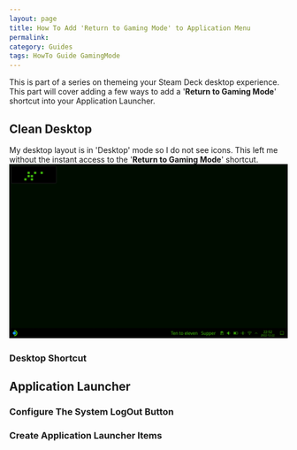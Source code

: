 ```yaml
---
layout: page
title: How To Add 'Return to Gaming Mode' to Application Menu
permalink: 
category: Guides
tags: HowTo Guide GamingMode
---
```


This is part of a series on themeing your Steam Deck desktop experience.  This part will cover adding a few ways to add a '**Return to Gaming Mode**' shortcut into your Application Launcher.

## Clean Desktop

My desktop layout is in 'Desktop' mode so I do not see icons.  This left me without the instant access to the '**Return to Gaming Mode**' shortcut.
![screenshot](../media/desktop_matrix.png)  

### Desktop Shortcut

## Application Launcher

### Configure The System LogOut Button

### Create Application Launcher Items
